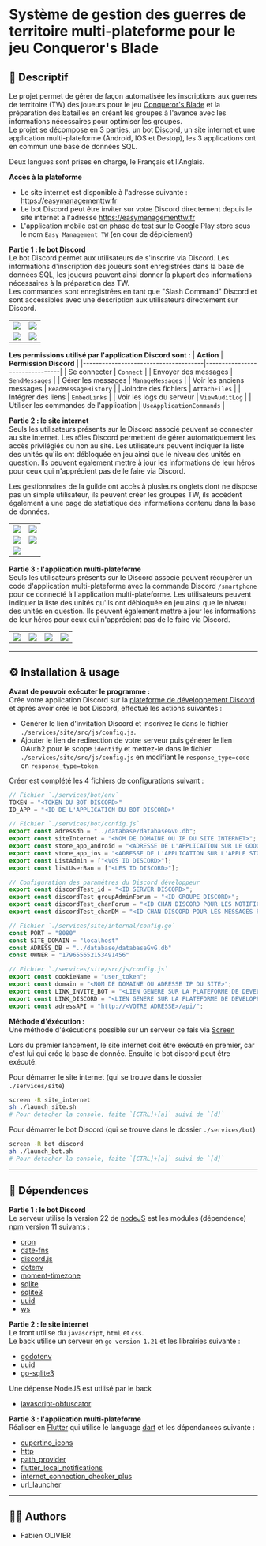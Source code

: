 # Système de gestion des guerres de territoire multi-plateforme pour le jeu Conqueror's Blade

## 📝 Descriptif

Le projet permet de gérer de façon automatisée les inscriptions aux guerres de territoire (TW) des joueurs pour le jeu [Conqueror's Blade](https://www.conquerorsblade.com) et la préparation des batailles en créant les groupes à l'avance avec les informations nécessaires pour optimiser les groupes.</br>
Le projet se décompose en 3 parties, un bot [Discord](https://discord.com), un site internet et une application multi-plateforme (Android, IOS et Destop), les 3 applications ont en commun une base de données SQL.

Deux langues sont prises en charge, le Français et l'Anglais.

**Accès à la plateforme**
- Le site internet est disponible à l'adresse suivante : <a href="https://easymanagementtw.fr" target="_blank">https://easymanagementtw.fr</a>
- Le bot Discord peut être inviter sur votre Discord directement depuis le site internet a l'adresse <a href="https://easymanagementtw.fr" target="_blank">https://easymanagementtw.fr</a>
- L'application mobile est en phase de test sur le Google Play store sous le nom `Easy Management TW` (en cour de déploiement)


**Partie 1 : le bot Discord** <br>
Le bot Discord permet aux utilisateurs de s'inscrire via Discord. Les informations d'inscription des joueurs sont enregistrées dans la base de données SQL, les joueurs peuvent ainsi donner la plupart des informations nécessaires à la préparation des TW.</br>
Les commandes sont enregistrées en tant que "Slash Command" Discord et sont accessibles avec une description aux utilisateurs directement sur Discord.

<table align= "center" width="95%">
    <tbody>
        <tr>
            <td><img src="./img/bot_slashcommand.png"></td>
            <td><img src="./img/bot_commanddata.png"></td>
        </tr>
        <tr>
            <td><img src="./img/bot_message_gvg_on.png"></td>
            <td><img src="./img/bot_message_gvg_off.png"></td>
        </tr>
    </tbody>
</table>

__Les permissions utilisé par l'application Discord sont :__
| **Action**                            | **Permission Discord**         |
|--------------------------------------|--------------------------------|
| Se connecter                         | `Connect`                      |
| Envoyer des messages                 | `SendMessages`                 |
| Gérer les messages                   | `ManageMessages`               |
| Voir les anciens messages            | `ReadMessageHistory`           |
| Joindre des fichiers                 | `AttachFiles`                  |
| Intégrer des liens                   | `EmbedLinks`                   |
| Voir les logs du serveur             | `ViewAuditLog`                 |
| Utiliser les commandes de l'application | `UseApplicationCommands`     |


**Partie 2 : le site internet** <br>
Seuls les utilisateurs présents sur le Discord associé peuvent se connecter au site internet. Les rôles Discord permettent de gérer automatiquement les accès privilégiés ou non au site.
Les utilisateurs peuvent indiquer la liste des unités qu'ils ont débloquée en jeu ainsi que le niveau des unités en question. Ils peuvent également mettre à jour les informations de leur héros pour ceux qui n'apprécient pas de le faire via Discord.

Les gestionnaires de la guilde ont accès à plusieurs onglets dont ne dispose pas un simple utilisateur, ils peuvent créer les groupes TW, ils accèdent également à une page de statistique des informations contenu dans la base de données.

<table align= "center" width="95%">
    <tbody>
        <tr>
            <td><img src="./img/site_home.png"></td>
            <td><img src="./img/site_dashboard.png"></td>
        </tr>
        <tr>
            <td><img src="./img/site_groupgvg.png"></td>
            <td><img src="./img/site_charactercard.png"></td>
        </tr>
        <tr>
            <td colspan="2"><img src="./img/site_caserne.png"></td>
        </tr>    
    </tbody>
</table>

**Partie 3 : l'application multi-plateforme** <br>
Seuls les utilisateurs présents sur le Discord associé peuvent récupérer un code d'application multi-plateforme avec la commande Discord `/smartphone` pour ce connecté à l'application multi-plateforme.
Les utilisateurs peuvent indiquer la liste des unités qu'ils ont débloquée en jeu ainsi que le niveau des unités en question. Ils peuvent également mettre à jour les informations de leur héros pour ceux qui n'apprécient pas de le faire via Discord.

<table align= "center" width="95%">
    <tbody>
        <tr>
            <td><img src="./img/flutter_01.png"></td>
            <td><img src="./img/flutter_02.png"></td>
            <td><img src="./img/flutter_03.png"></td>
            <td><img src="./img/flutter_04.png"></td>
        </tr> 
    </tbody>
</table>

___
## ⚙️ Installation & usage

**Avant de pouvoir exécuter le programme :**<br>
Crée votre application Discord sur la [plateforme de développement Discord](https://discord.com/developers/applications) et aprés avoir crée le bot Discord, effectué les actions suivantes :
  - Générer le lien d'invitation Discord et inscrivez le dans le fichier `./services/site/src/js/config.js`.
  - Ajouter le lien de redirection de votre serveur puis générer le lien OAuth2 pour le scope `identify` et mettez-le dans le fichier `./services/site/src/js/config.js` en modifiant le `response_type=code` en `response_type=token`.


Créer est complété les 4 fichiers de configurations suivant :</br>
```js
// Fichier `./services/bot/env`
TOKEN = "<TOKEN DU BOT DISCORD>"
ID_APP = "<ID DE L'APPLICATION DU BOT DISCORD>"
```

```js
// Fichier `./services/bot/config.js`
export const adressdb = "../database/databaseGvG.db";
export const siteInternet = "<NOM DE DOMAINE OU IP DU SITE INTERNET>";
export const store_app_android = "<ADRESSE DE L'APPLICATION SUR LE GOOGLE PLAY STORE>";
export const store_app_ios = "<ADRESSE DE L'APPLICATION SUR L'APPLE STORE>";
export const ListAdmin = ["<VOS ID DISCORD>"];
export const listUserBan = ["<LES ID DISCORD>"];

// Configuration des paramétres du Discord développeur
export const discordTest_id = "<ID SERVER DISCORD>";
export const discordTest_groupAdminForum = "<ID GROUPE DISCORD>";
export const discordTest_chanForum = "<ID CHAN DISCORD POUR LES NOTIFICATIONS DU FORUM>";
export const discordTest_chanDM = "<ID CHAN DISCORD POUR LES MESSAGES PRIVEE>";
```
```go
// Fichier `./services/site/internal/config.go`
const PORT = "8080"
const SITE_DOMAIN = "localhost"
const ADRESS_DB = "../database/databaseGvG.db"
const OWNER = "179655652153491456"
```

```js
// Fichier `./services/site/src/js/config.js`
export const cookieName = "user_token";
export const domain = "<NOM DE DOMAINE OU ADRESSE IP DU SITE>";
export const LINK_INVITE_BOT = "<LIEN GENERE SUR LA PLATEFORME DE DEVELOPPEMENT DISCORD>";
export const LINK_DISCORD = "<LIEN GENERE SUR LA PLATEFORME DE DEVELOPPEMENT DISCORD>"
export const adressAPI = "http://<VOTRE ADRESSE>/api/";
```

**Méthode d'éxécution :** <br>
Une méthode d'éxécutions possible sur un serveur ce fais via [Screen](https://doc.ubuntu-fr.org/screen)</br>

Lors du premier lancement, le site internet doit être exécuté en premier, car c'est lui qui crée la base de donnée. Ensuite le bot discord peut être exécuté.

Pour démarrer le site internet (qui se trouve dans le dossier `./services/site`)
```sh
screen -R site_internet
sh ./launch_site.sh
# Pour detacher la console, faite `[CTRL]+[a]` suivi de `[d]`
```

Pour démarrer le bot Discord (qui se trouve dans le dossier `./services/bot`)
```sh
screen -R bot_discord
sh ./launch_bot.sh
# Pour detacher la console, faite `[CTRL]+[a]` suivi de `[d]`
```

___
## 🔗 Dépendences

**Partie 1 : le bot Discord** <br>
Le serveur utilise la version 22 de [nodeJS](https://nodejs.org/en) est les modules (dépendence) [npm](https://www.npmjs.com) version 11 suivants :<br>
- [cron](https://www.npmjs.com/package/cron)
- [date-fns](https://www.npmjs.com/package/date-fns)
- [discord.js](https://www.npmjs.com/package/discord.js)
- [dotenv](https://www.npmjs.com/package/dotenv)
- [moment-timezone](https://www.npmjs.com/package/moment-timezone)
- [sqlite](https://www.npmjs.com/package/sqlite)
- [sqlite3](https://www.npmjs.com/package/sqlite3)
- [uuid](https://www.npmjs.com/package/uuid)
- [ws](https://www.npmjs.com/package/ws)


**Partie 2 : le site internet** <br>
Le front utilise du `javascript`, `html` et `css`.<br>
Le back utilise un serveur en `go version 1.21` et les librairies suivante :
- [godotenv](https://github.com/joho/godotenv)
- [uuid](https://github.com/gofrs/uuid)
- [go-sqlite3](https://github.com/mattn/go-sqlite3)

Une dépense NodeJS est utilisé par le back
- [javascript-obfuscator](https://www.npmjs.com/package/javascript-obfuscator)


**Partie 3 : l'application multi-plateforme** <br>
Réaliser en [Flutter](https://flutter.dev) qui utilise le language [dart](https://dart.dev) et les dépendances suivante :
- [cupertino_icons](https://pub.dev/packages/cupertino_icons)
- [http](https://pub.dev/packages/http)
- [path_provider](https://pub.dev/packages/path_provider)
- [flutter_local_notifications](https://pub.dev/packages/flutter_local_notifications)
- [internet_connection_checker_plus](https://pub.dev/packages/internet_connection_checker_plus)
- [url_launcher](https://pub.dev/packages/url_launcher)

___
## 🧑‍💻 Authors

+ Fabien OLIVIER
